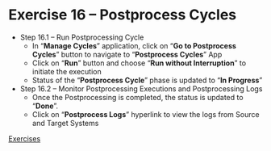 # Exercise 16 – Postprocess Cycles
-	Step 16.1 – Run Postprocessing Cycle
    - In “**Manage Cycles**” application, click on “**Go to Postprocess Cycles**” button to navigate to “**Postprocess Cycles**” App
    - Click on “**Run**” button and choose “**Run without Interruption**” to initiate the execution
    - Status of the “**Postprocess Cycle**” phase is updated to “**In Progress**”
-	Step 16.2 – Monitor Postprocessing Executions and Postprocessing Logs
    -	Once the Postprocessing is completed, the status is updated to “**Done**”.
    -	Click on “**Postprocess Logs**” hyperlink to view the logs from Source and Target Systems
 
[Exercises](../README.md#exercises)

